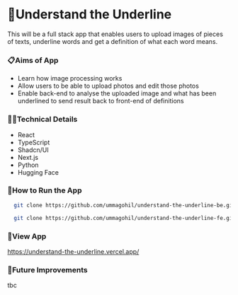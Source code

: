# 📝Understand the Underline

This will be a full stack app that enables users to upload images of pieces of texts, underline words and get a definition of what each word means.

### 📋Aims of App

- Learn how image processing works 
- Allow users to be able to upload photos and edit those photos
- Enable back-end to analyse the uploaded image and what has been underlined to send result back to front-end of definitions

### 👩‍💻Technical Details

- React
- TypeScript
- Shadcn/UI
- Next.js
- Python
- Hugging Face

### 🔧How to Run the App

```bash
  git clone https://github.com/ummagohil/understand-the-underline-be.git
```

```bash
  git clone https://github.com/ummagohil/understand-the-underline-fe.git
```

### 👀View App
https://understand-the-underline.vercel.app/

### 💭Future Improvements
tbc
